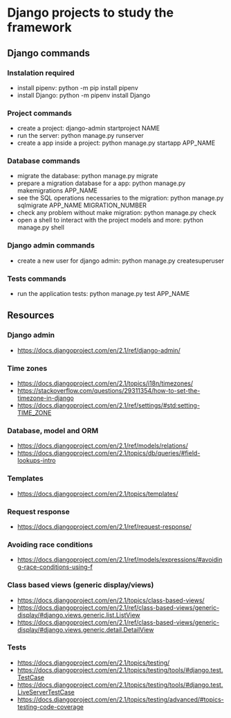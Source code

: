 # Django projects to study the framework

## Django commands

### Instalation required

* install pipenv: python -m pip install pipenv
* install Django: python -m pipenv install Django

### Project commands

* create a project: django-admin startproject NAME
* run the server: python manage.py runserver
* create a app inside a project: python manage.py startapp APP_NAME

### Database commands

* migrate the database: python manage.py migrate
* prepare a migration database for a app: python manage.py makemigrations APP_NAME
* see the SQL operations necessaries to the migration: python manage.py sqlmigrate APP_NAME MIGRATION_NUMBER
* check any problem without make migration: python manage.py check
* open a shell to interact with the project models and more: python manage.py shell

### Django admin commands

* create a new user for django admin: python manage.py createsuperuser

### Tests commands

* run the application tests: python manage.py test APP_NAME

## Resources

### Django admin

* https://docs.djangoproject.com/en/2.1/ref/django-admin/

### Time zones

* https://docs.djangoproject.com/en/2.1/topics/i18n/timezones/
* https://stackoverflow.com/questions/29311354/how-to-set-the-timezone-in-django
* https://docs.djangoproject.com/en/2.1/ref/settings/#std:setting-TIME_ZONE

### Database, model and ORM

* https://docs.djangoproject.com/en/2.1/ref/models/relations/
* https://docs.djangoproject.com/en/2.1/topics/db/queries/#field-lookups-intro

### Templates

* https://docs.djangoproject.com/en/2.1/topics/templates/

### Request response

* https://docs.djangoproject.com/en/2.1/ref/request-response/

### Avoiding race conditions

* https://docs.djangoproject.com/en/2.1/ref/models/expressions/#avoiding-race-conditions-using-f

### Class based views (generic display/views)

* https://docs.djangoproject.com/en/2.1/topics/class-based-views/
* https://docs.djangoproject.com/en/2.1/ref/class-based-views/generic-display/#django.views.generic.list.ListView
* https://docs.djangoproject.com/en/2.1/ref/class-based-views/generic-display/#django.views.generic.detail.DetailView

### Tests

* https://docs.djangoproject.com/en/2.1/topics/testing/
* https://docs.djangoproject.com/en/2.1/topics/testing/tools/#django.test.TestCase
* https://docs.djangoproject.com/en/2.1/topics/testing/tools/#django.test.LiveServerTestCase
* https://docs.djangoproject.com/en/2.1/topics/testing/advanced/#topics-testing-code-coverage